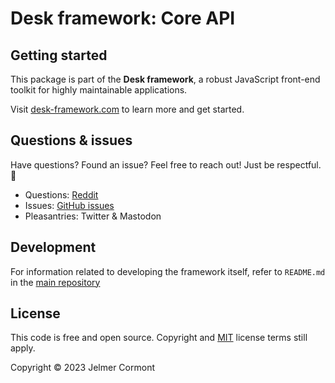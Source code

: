 # Desk framework: Core API

## Getting started

This package is part of the **Desk framework**, a robust JavaScript front-end toolkit for highly maintainable applications.

Visit [desk-framework.com](https://desk-framework.com) to learn more and get started.

## Questions & issues

Have questions? Found an issue? Feel free to reach out! Just be respectful. 🙏

- Questions: [Reddit](https://www.reddit.com/r/desk_framework/)
- Issues: [GitHub issues](https://github.com/desk-framework/desk/issues)
- Pleasantries: Twitter & Mastodon

## Development

For information related to developing the framework itself, refer to `README.md` in the [main repository](https://github.com/desk-framework/desk)

## License

This code is free and open source. Copyright and [MIT](https://opensource.org/licenses/MIT) license terms still apply.

Copyright &copy; 2023 Jelmer Cormont
